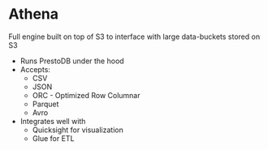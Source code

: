 # Athena

Full engine built on top of S3 to interface with large data-buckets stored on S3

* Runs PrestoDB under the hood
* Accepts:
  * CSV
  * JSON
  * ORC - Optimized Row Columnar
  * Parquet
  * Avro
* Integrates well with
  * Quicksight for visualization
  * Glue for ETL

